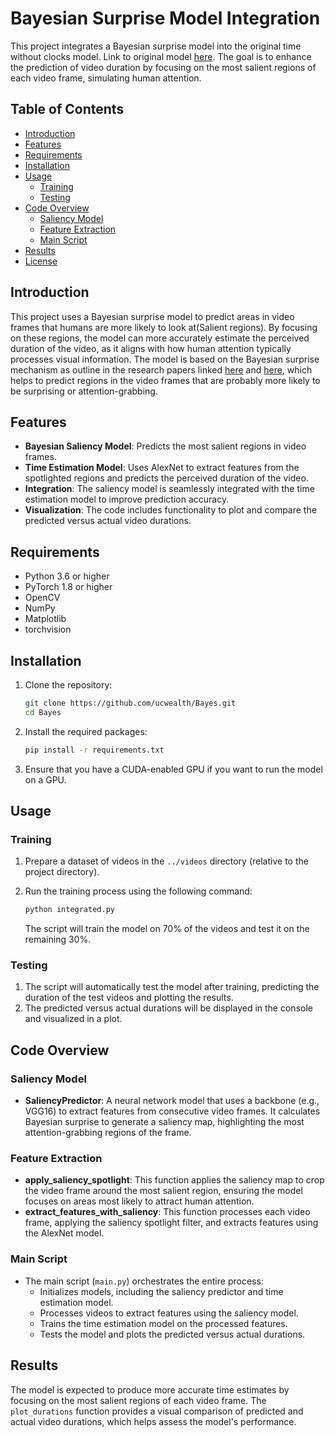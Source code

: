# Bayesian Surprise Model Integration

This project integrates a Bayesian surprise model into the original time without clocks model. Link to original model [here](https://www.nature.com/articles/s41467-018-08194-7#Abs1). The goal is to enhance the prediction of video duration by focusing on the most salient regions of each video frame, simulating human attention.

## Table of Contents

- [Introduction](#introduction)
- [Features](#features)
- [Requirements](#requirements)
- [Installation](#installation)
- [Usage](#usage)
  - [Training](#training)
  - [Testing](#testing)
- [Code Overview](#code-overview)
  - [Saliency Model](#saliency-model)
  - [Feature Extraction](#feature-extraction)
  - [Main Script](#main-script)
- [Results](#results)
- [License](#license)

## Introduction

This project uses a Bayesian surprise model to predict areas in video frames that humans are more likely to look at(Salient regions). By focusing on these regions, the model can more accurately estimate the perceived duration of the video, as it aligns with how human attention typically processes visual information. The model is based on the Bayesian surprise mechanism as outline in the research papers linked [here](https://www.sciencedirect.com/science/article/abs/pii/S0893608009003256) and [here](https://www.researchgate.net/publication/23299422_Bayesian_Surprise_Attracts_Human_Attention), which helps to predict regions in the video frames that are probably more likely to be surprising or attention-grabbing.

## Features

- **Bayesian Saliency Model**: Predicts the most salient regions in video frames.
- **Time Estimation Model**: Uses AlexNet to extract features from the spotlighted regions and predicts the perceived duration of the video.
- **Integration**: The saliency model is seamlessly integrated with the time estimation model to improve prediction accuracy.
- **Visualization**: The code includes functionality to plot and compare the predicted versus actual video durations.

## Requirements

- Python 3.6 or higher
- PyTorch 1.8 or higher
- OpenCV
- NumPy
- Matplotlib
- torchvision

## Installation

1. Clone the repository:

   ```bash
   git clone https://github.com/ucwealth/Bayes.git
   cd Bayes
   ```

2. Install the required packages:

   ```bash
   pip install -r requirements.txt
   ```

3. Ensure that you have a CUDA-enabled GPU if you want to run the model on a GPU.

## Usage

### Training

1. Prepare a dataset of videos in the `../videos` directory (relative to the project directory).
2. Run the training process using the following command:

   ```bash
   python integrated.py
   ```

   The script will train the model on 70% of the videos and test it on the remaining 30%.

### Testing

1. The script will automatically test the model after training, predicting the duration of the test videos and plotting the results.
2. The predicted versus actual durations will be displayed in the console and visualized in a plot.

## Code Overview

### Saliency Model

- **SaliencyPredictor**: A neural network model that uses a backbone (e.g., VGG16) to extract features from consecutive video frames. It calculates Bayesian surprise to generate a saliency map, highlighting the most attention-grabbing regions of the frame.

### Feature Extraction

- **apply_saliency_spotlight**: This function applies the saliency map to crop the video frame around the most salient region, ensuring the model focuses on areas most likely to attract human attention.
- **extract_features_with_saliency**: This function processes each video frame, applying the saliency spotlight filter, and extracts features using the AlexNet model.

### Main Script

- The main script (`main.py`) orchestrates the entire process:
  - Initializes models, including the saliency predictor and time estimation model.
  - Processes videos to extract features using the saliency model.
  - Trains the time estimation model on the processed features.
  - Tests the model and plots the predicted versus actual durations.

## Results

The model is expected to produce more accurate time estimates by focusing on the most salient regions of each video frame. The `plot_durations` function provides a visual comparison of predicted and actual video durations, which helps assess the model's performance.


